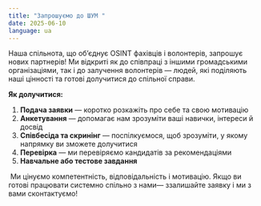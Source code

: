 ```yaml
---
title: "Запрошуємо до ШУМ "
date: 2025-06-10
language: ua
---
```

Наша спільнота, що об’єднує OSINT фахівців і волонтерів, запрошує нових партнерів! Ми відкриті як до співпраці з іншими громадськими організаціями, так і до залучення волонтерів — людей, які поділяють наші цінності та готові долучитися до спільної справи.

**Як долучитися:**

1. **Подача заявки** — коротко розкажіть про себе та свою мотивацію
2. **Анкетування** — допомагає нам зрозуміти ваші навички, інтереси й досвід
3. **Співбесіда та скринінг** — поспілкуємося, щоб зрозуміти, у якому напрямку ви зможете долучитися
4. **Перевірка** — ми перевіряємо кандидатів за рекомендаціями
5. **Навчальне або тестове завдання**

 Ми цінуємо компетентність, відповідальність і мотивацію. Якщо ви готові працювати системно спільно з нами— ззалишайте заявку і ми з вами сконтактуємо!
